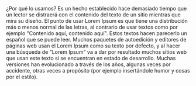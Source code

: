 ¿Por qué lo usamos?
Es un hecho establecido hace demasiado tiempo que un lector se distraerá con el contenido del texto
de un sitio mientras que mira su diseño. El punto de usar Lorem Ipsum es que tiene una distribución más
o menos normal de las letras, al contrario de usar textos como por ejemplo "Contenido aquí, contenido
aquí". Estos textos hacen parecerlo un español que se puede leer. Muchos paquetes de autoedición y
editores de páginas web usan el Lorem Ipsum como su texto por defecto, y al hacer una búsqueda de "Lorem
Ipsum" va a dar por resultado muchos sitios web que usan este texto si se encuentran en estado de
desarrollo. Muchas versiones han evolucionado a través de los años, algunas veces por accidente, otras
veces a propósito (por ejemplo insertándole humor y cosas por el estilo).
